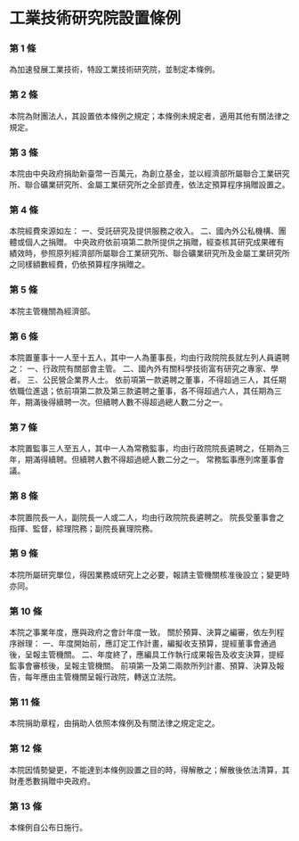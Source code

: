 # 工業技術研究院設置條例

### 第 1 條

為加速發展工業技術，特設工業技術研究院，並制定本條例。

### 第 2 條

本院為財團法人，其設置依本條例之規定；本條例未規定者，適用其他有關法律之規定。

### 第 3 條

本院由中央政府捐助新臺幣一百萬元，為創立基金，並以經濟部所屬聯合工業研究所、聯合礦業研究所、金屬工業研究所之全部資產，依法定預算程序捐贈設置之。

### 第 4 條

本院經費來源如左：
一、受託研究及提供服務之收入。
二、國內外公私機構、團體或個人之捐贈。
中央政府依前項第二款所提供之捐贈，經查核其研究成果確有績效時，參照原列經濟部所屬聯合工業研究所、聯合礦業研究所及金屬工業研究所之同樣額數經費，仍依預算程序捐贈之。

### 第 5 條

本院主管機關為經濟部。

### 第 6 條

本院置董事十一人至十五人，其中一人為董事長，均由行政院院長就左列人員遴聘之：
一、行政院有關部會主管。
二、國內外有關科學技術富有研究之專家、學者。
三、公民營企業界人士。
依前項第一款遴聘之董事，不得超過三人，其任期依職位進退；依前項第二款及第三款遴聘之董事，各不得超過六人，其任期為三年，期滿後得續聘一次。但續聘人數不得超過總人數二分之一。

### 第 7 條

本院置監事三人至五人，其中一人為常務監事，均由行政院院長遴聘之，任期為三年，期滿得續聘。但續聘人數不得超過總人數二分之一。
常務監事應列席董事會議。

### 第 8 條

本院置院長一人，副院長一人或二人，均由行政院院長遴聘之。
院長受董事會之指揮、監督，綜理院務；副院長襄理院務。

### 第 9 條

本院所屬研究單位，得因業務或研究上之必要，報請主管機關核准後設立；變更時亦同。

### 第 10 條

本院之事業年度，應與政府之會計年度一致。
關於預算、決算之編審，依左列程序辦理：
一、年度開始前，應訂定工作計畫，編擬收支預算，提經董事會通過後，呈報主管機關。
二、年度終了，應編具工作執行成果報告及收支決算，提經監事會審核後，呈報主管機關。
前項第一及第二兩款所列計畫、預算、決算及報告，每年應由主管機關呈報行政院，轉送立法院。

### 第 11 條

本院捐助章程，由捐助人依照本條例及有關法律之規定定之。

### 第 12 條

本院因情勢變更，不能達到本條例設置之目的時，得解散之；解散後依法清算，其財產悉數捐贈中央政府。

### 第 13 條

本條例自公布日施行。

